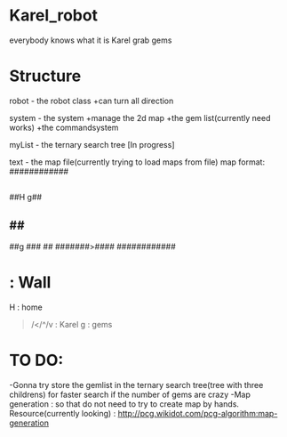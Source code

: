 Karel_robot
===========

everybody knows what it is
Karel grab gems

Structure
=========
robot - the robot class
+can turn all direction

system - the system
+manage the 2d map
+the gem list(currently need works)
+the commandsystem

myList - the ternary search tree
[In progress]

text - the map file(currently trying to load maps from file)
map format:
############
##        ##
##H      g##
##  ##    ##
##g ###   ##
#######>####
############

# : Wall
H : home
>/</^/v : Karel
g : gems

TO DO:
======
-Gonna try store the gemlist in the ternary search tree(tree with three childrens) for faster search if the number of gems are crazy
-Map generation : so that do not need to try to create map by hands. Resource(currently looking) : http://pcg.wikidot.com/pcg-algorithm:map-generation

